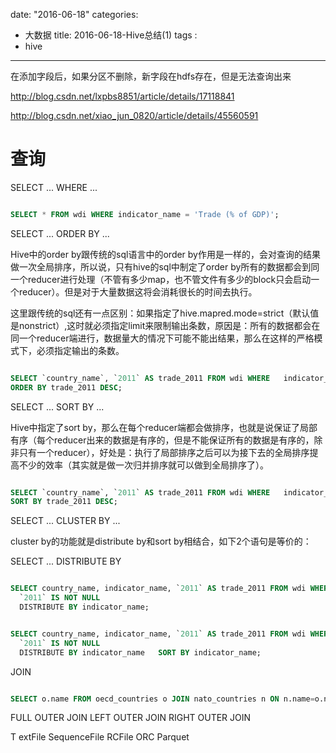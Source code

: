 date: "2016-06-18"
categories: 
  - 大数据
title: 2016-06-18-Hive总结(1)
tags : 
 - hive
---


在添加字段后，如果分区不删除，新字段在hdfs存在，但是无法查询出来


http://blog.csdn.net/lxpbs8851/article/details/17118841

http://blog.csdn.net/xiao_jun_0820/article/details/45560591


# 查询

SELECT ... WHERE ...

```sql

SELECT * FROM wdi WHERE indicator_name = 'Trade (% of GDP)';

```


SELECT ... ORDER BY ... 

Hive中的order by跟传统的sql语言中的order by作用是一样的，会对查询的结果做一次全局排序，所以说，只有hive的sql中制定了order by所有的数据都会到同一个reducer进行处理（不管有多少map，也不管文件有多少的block只会启动一个reducer）。但是对于大量数据这将会消耗很长的时间去执行。
    
这里跟传统的sql还有一点区别：如果指定了hive.mapred.mode=strict（默认值是nonstrict）,这时就必须指定limit来限制输出条数，原因是：所有的数据都会在同一个reducer端进行，数据量大的情况下可能不能出结果，那么在这样的严格模式下，必须指定输出的条数。


```sql

SELECT `country_name`, `2011` AS trade_2011 FROM wdi WHERE   indicator_name = 'Trade (% of GDP)' AND   `2011` IS NOT NULL
ORDER BY trade_2011 DESC;

```

SELECT ... SORT BY ... 

Hive中指定了sort by，那么在每个reducer端都会做排序，也就是说保证了局部有序（每个reducer出来的数据是有序的，但是不能保证所有的数据是有序的，除非只有一个reducer），好处是：执行了局部排序之后可以为接下去的全局排序提高不少的效率（其实就是做一次归并排序就可以做到全局排序了）。

```sql

SELECT `country_name`, `2011` AS trade_2011 FROM wdi WHERE   indicator_name = 'Trade (% of GDP)' AND   `2011` IS NOT NULL
SORT BY trade_2011 DESC;

```

SELECT ... CLUSTER BY ... 

cluster by的功能就是distribute by和sort by相结合，如下2个语句是等价的：





SELECT ... DISTRIBUTE BY 

```sql

SELECT country_name, indicator_name, `2011` AS trade_2011 FROM wdi WHERE   (indicator_name = 'Trade (% of GDP)' OR   indicator_name = 'Broad money (% of GDP)') AND
  `2011` IS NOT NULL
  DISTRIBUTE BY indicator_name;

```


```sql

SELECT country_name, indicator_name, `2011` AS trade_2011 FROM wdi WHERE   (indicator_name = 'Trade (% of GDP)' OR   indicator_name = 'Broad money (% of GDP)') AND
  `2011` IS NOT NULL
  DISTRIBUTE BY indicator_name   SORT BY indicator_name;

 ``` 



JOIN

```sql

SELECT o.name FROM oecd_countries o JOIN nato_countries n ON n.name=o.name;

```

FULL OUTER JOIN 
LEFT OUTER JOIN 
RIGHT OUTER JOIN




T extFile
SequenceFile RCFile
ORC
Parquet